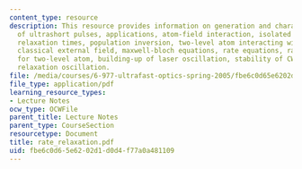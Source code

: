 ```yaml
---
content_type: resource
description: This resource provides information on generation and characterization
  of ultrashort pulses, applications, atom-field interaction, isolated two-level atom,
  relaxation times, population inversion, two-level atom interacting with coherent
  classical external field, maxwell-bloch equations, rate equations, rate equations
  for two-level atom, building-up of laser oscillation, stability of CW laser and
  relaxation oscillation.
file: /media/courses/6-977-ultrafast-optics-spring-2005/fbe6c0d65e6202d1d0d4f77a0a481109_rate_relaxation.pdf
file_type: application/pdf
learning_resource_types:
- Lecture Notes
ocw_type: OCWFile
parent_title: Lecture Notes
parent_type: CourseSection
resourcetype: Document
title: rate_relaxation.pdf
uid: fbe6c0d6-5e62-02d1-d0d4-f77a0a481109
---
```

